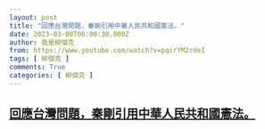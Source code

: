 ```yaml
---
layout: post
title: "回應台灣問題，秦剛引用中華人民共和國憲法。"
date: 2023-03-08T06:00:30.000Z
author: 我是柳傑克
from: https://www.youtube.com/watch?v=pqirYM2rdeI
tags: [ 柳傑克 ]
comments: True
categories: [ 柳傑克 ]
---
```

<!--1678255230000-->
[回應台灣問題，秦剛引用中華人民共和國憲法。](https://www.youtube.com/watch?v=pqirYM2rdeI)
------

<div>

</div>
